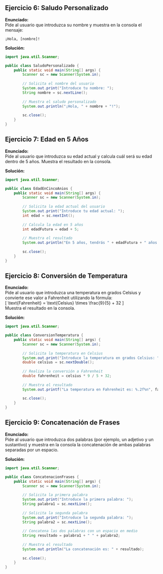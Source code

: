 ## Ejercicio 6: Saludo Personalizado  
**Enunciado:**  
Pide al usuario que introduzca su nombre y muestra en la consola el mensaje:  
```
¡Hola, [nombre]!
```  

**Solución:**

```java
import java.util.Scanner;

public class SaludoPersonalizado {
    public static void main(String[] args) {
        Scanner sc = new Scanner(System.in);
        
        // Solicita el nombre del usuario
        System.out.print("Introduce tu nombre: ");
        String nombre = sc.nextLine();
        
        // Muestra el saludo personalizado
        System.out.println("¡Hola, " + nombre + "!");
        
        sc.close();
    }
}
```



## Ejercicio 7: Edad en 5 Años  
**Enunciado:**  
Pide al usuario que introduzca su edad actual y calcula cuál será su edad dentro de 5 años. Muestra el resultado en la consola.

**Solución:**

```java
import java.util.Scanner;

public class EdadEnCincoAnios {
    public static void main(String[] args) {
        Scanner sc = new Scanner(System.in);
        
        // Solicita la edad actual del usuario
        System.out.print("Introduce tu edad actual: ");
        int edad = sc.nextInt();
        
        // Calcula la edad en 5 años
        int edadFutura = edad + 5;
        
        // Muestra el resultado
        System.out.println("En 5 años, tendrás " + edadFutura + " años.");
        
        sc.close();
    }
}
```



## Ejercicio 8: Conversión de Temperatura  
**Enunciado:**  
Pide al usuario que introduzca una temperatura en grados Celsius y convierte ese valor a Fahrenheit utilizando la fórmula:  
\[
\text{Fahrenheit} = \text{Celsius} \times \frac{9}{5} + 32
\]  
Muestra el resultado en la consola.

**Solución:**

```java
import java.util.Scanner;

public class ConversionTemperatura {
    public static void main(String[] args) {
        Scanner sc = new Scanner(System.in);
        
        // Solicita la temperatura en Celsius
        System.out.print("Introduce la temperatura en grados Celsius: ");
        double celsius = sc.nextDouble();
        
        // Realiza la conversión a Fahrenheit
        double fahrenheit = celsius * 9 / 5 + 32;
        
        // Muestra el resultado
        System.out.printf("La temperatura en Fahrenheit es: %.2f%n", fahrenheit);
        
        sc.close();
    }
}
```



## Ejercicio 9: Concatenación de Frases  
**Enunciado:**  
Pide al usuario que introduzca dos palabras (por ejemplo, un adjetivo y un sustantivo) y muestra en la consola la concatenación de ambas palabras separadas por un espacio.

**Solución:**

```java
import java.util.Scanner;

public class ConcatenacionFrases {
    public static void main(String[] args) {
        Scanner sc = new Scanner(System.in);
        
        // Solicita la primera palabra
        System.out.print("Introduce la primera palabra: ");
        String palabra1 = sc.nextLine();
        
        // Solicita la segunda palabra
        System.out.print("Introduce la segunda palabra: ");
        String palabra2 = sc.nextLine();
        
        // Concatena las dos palabras con un espacio en medio
        String resultado = palabra1 + " " + palabra2;
        
        // Muestra el resultado
        System.out.println("La concatenación es: " + resultado);
        
        sc.close();
    }
}
```
